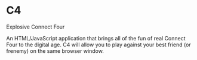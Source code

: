 C4
==

Explosive Connect Four

An HTML/JavaScript application that brings all of the fun of real Connect Four to the digital age. C4 will allow you to play against your best friend (or frenemy) on the same browser window. 
